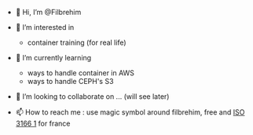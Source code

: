 - 👋 Hi, I’m @Filbrehim
- 👀 I’m interested in 
   * container training (for real life)
- 🌱 I’m currently learning 
   * ways to handle container in AWS
   * ways to handle CEPH's S3
- 💞️ I’m looking to collaborate on ... (will see later)
- 📫 How to reach me : use magic symbol around filbrehim, free and [ISO 3166 1][1] for france


  [1]: https://en.wikipedia.org/wiki/ISO_3166-1

<!---
Filbrehim/Filbrehim is a ✨ special ✨ repository because its `README.md` (this file) appears on your GitHub profile.
You can click the Preview link to take a look at your changes.
--->
